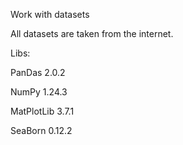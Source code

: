 Work with datasets

All datasets are taken from the internet.

Libs:

PanDas 2.0.2

NumPy 1.24.3

MatPlotLib 3.7.1

SeaBorn 0.12.2